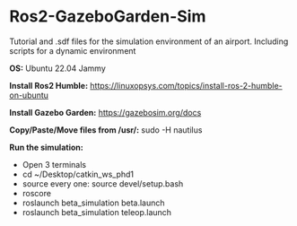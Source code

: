# Ros2-GazeboGarden-Sim
Tutorial and .sdf files for the simulation environment of an airport. Including scripts for a dynamic environment

**OS:**
Ubuntu 22.04 Jammy

**Install Ros2 Humble:**
https://linuxopsys.com/topics/install-ros-2-humble-on-ubuntu

**Install Gazebo Garden:**
https://gazebosim.org/docs

**Copy/Paste/Move files from /usr/:**
sudo -H nautilus

**Run the simulation:**
- Open 3 terminals
- cd ~/Desktop/catkin_ws_phd1
- source every one: source devel/setup.bash
- roscore
- roslaunch beta_simulation beta.launch
- roslaunch beta_simulation teleop.launch






